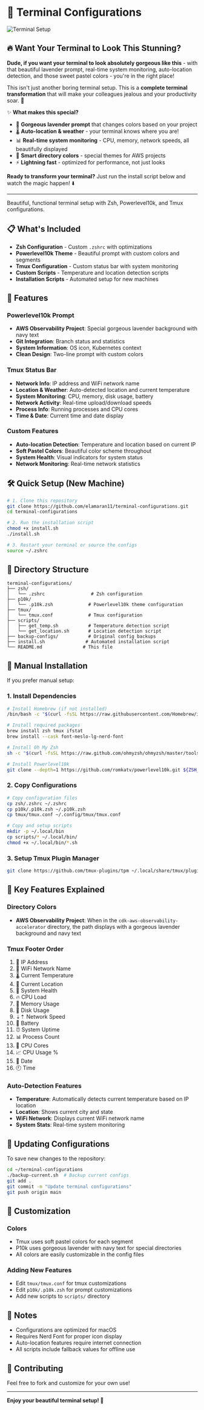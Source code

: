 # 🚀 Terminal Configurations

![Terminal Setup](screenshots/full-terminal-setup.png)

## 🔥 Want Your Terminal to Look This Stunning?

**Dude, if you want your terminal to look absolutely gorgeous like this** - with that beautiful lavender prompt, real-time system monitoring, auto-location detection, and those sweet pastel colors - you're in the right place! 

This isn't just another boring terminal setup. This is a **complete terminal transformation** that will make your colleagues jealous and your productivity soar. 🚀

✨ **What makes this special?**
- 🎨 **Gorgeous lavender prompt** that changes colors based on your project
- 🌡️ **Auto-location & weather** - your terminal knows where you are!
- 📊 **Real-time system monitoring** - CPU, memory, network speeds, all beautifully displayed
- 🎯 **Smart directory colors** - special themes for AWS projects
- ⚡ **Lightning fast** - optimized for performance, not just looks

**Ready to transform your terminal?** Just run the install script below and watch the magic happen! ⬇️

---

Beautiful, functional terminal setup with Zsh, Powerlevel10k, and Tmux configurations.

## 📋 What's Included

- **Zsh Configuration** - Custom `.zshrc` with optimizations
- **Powerlevel10k Theme** - Beautiful prompt with custom colors and segments
- **Tmux Configuration** - Custom status bar with system monitoring
- **Custom Scripts** - Temperature and location detection scripts
- **Installation Scripts** - Automated setup for new machines

## 🎨 Features

### Powerlevel10k Prompt
- **AWS Observability Project**: Special gorgeous lavender background with navy text
- **Git Integration**: Branch status and statistics
- **System Information**: OS icon, Kubernetes context
- **Clean Design**: Two-line prompt with custom colors

### Tmux Status Bar
- **Network Info**: IP address and WiFi network name
- **Location & Weather**: Auto-detected location and current temperature
- **System Monitoring**: CPU, memory, disk usage, battery
- **Network Activity**: Real-time upload/download speeds
- **Process Info**: Running processes and CPU cores
- **Time & Date**: Current time and date display

### Custom Features
- **Auto-location Detection**: Temperature and location based on current IP
- **Soft Pastel Colors**: Beautiful color scheme throughout
- **System Health**: Visual indicators for system status
- **Network Monitoring**: Real-time network statistics

## 🛠️ Quick Setup (New Machine)

```bash
# 1. Clone this repository
git clone https://github.com/elamaran11/terminal-configurations.git
cd terminal-configurations

# 2. Run the installation script
chmod +x install.sh
./install.sh

# 3. Restart your terminal or source the configs
source ~/.zshrc
```

## 📁 Directory Structure

```
terminal-configurations/
├── zsh/
│   └── .zshrc                 # Zsh configuration
├── p10k/
│   └── .p10k.zsh             # Powerlevel10k theme configuration
├── tmux/
│   └── tmux.conf             # Tmux configuration
├── scripts/
│   ├── get_temp.sh           # Temperature detection script
│   └── get_location.sh       # Location detection script
├── backup-configs/           # Original config backups
├── install.sh               # Automated installation script
└── README.md               # This file
```

## 🔧 Manual Installation

If you prefer manual setup:

### 1. Install Dependencies
```bash
# Install Homebrew (if not installed)
/bin/bash -c "$(curl -fsSL https://raw.githubusercontent.com/Homebrew/install/HEAD/install.sh)"

# Install required packages
brew install zsh tmux ifstat
brew install --cask font-meslo-lg-nerd-font

# Install Oh My Zsh
sh -c "$(curl -fsSL https://raw.github.com/ohmyzsh/ohmyzsh/master/tools/install.sh)"

# Install Powerlevel10k
git clone --depth=1 https://github.com/romkatv/powerlevel10k.git ${ZSH_CUSTOM:-$HOME/.oh-my-zsh/custom}/themes/powerlevel10k
```

### 2. Copy Configurations
```bash
# Copy configuration files
cp zsh/.zshrc ~/.zshrc
cp p10k/.p10k.zsh ~/.p10k.zsh
cp tmux/tmux.conf ~/.config/tmux/tmux.conf

# Copy and setup scripts
mkdir -p ~/.local/bin
cp scripts/* ~/.local/bin/
chmod +x ~/.local/bin/*.sh
```

### 3. Setup Tmux Plugin Manager
```bash
git clone https://github.com/tmux-plugins/tpm ~/.local/share/tmux/plugins/tpm
```

## 🎯 Key Features Explained

### Directory Colors
- **AWS Observability Project**: When in the `cdk-aws-observability-accelerator` directory, the path displays with a gorgeous lavender background and navy text

### Tmux Footer Order
1. 📡 IP Address
2. 📶 WiFi Network Name  
3. 🌡️ Current Temperature
4. 📍 Current Location
5. 💚 System Health
6. 🔥 CPU Load
7. 🧠 Memory Usage
8. 💾 Disk Usage
9. ⇣⇡ Network Speed
10. 🔋 Battery
11. ⏰ System Uptime
12. 📊 Process Count
13. 🚀 CPU Cores
14. 📈 CPU Usage %
15. 📅 Date
16. 🕘 Time

### Auto-Detection Features
- **Temperature**: Automatically detects current temperature based on IP location
- **Location**: Shows current city and state
- **WiFi Network**: Displays current WiFi network name
- **System Stats**: Real-time system monitoring

## 🔄 Updating Configurations

To save new changes to the repository:

```bash
cd ~/terminal-configurations
./backup-current.sh  # Backup current configs
git add .
git commit -m "Update terminal configurations"
git push origin main
```

## 🎨 Customization

### Colors
- Tmux uses soft pastel colors for each segment
- P10k uses gorgeous lavender with navy text for special directories
- All colors are easily customizable in the config files

### Adding New Features
- Edit `tmux/tmux.conf` for tmux customizations
- Edit `p10k/.p10k.zsh` for prompt customizations
- Add new scripts to `scripts/` directory

## 📝 Notes

- Configurations are optimized for macOS
- Requires Nerd Font for proper icon display
- Auto-location features require internet connection
- All scripts include fallback values for offline use

## 🤝 Contributing

Feel free to fork and customize for your own use!

---

**Enjoy your beautiful terminal setup! 🎉**
